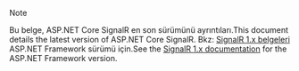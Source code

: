 > [!NOTE]
> <span data-ttu-id="96796-101">Bu belge, ASP.NET Core SignalR en son sürümünü ayrıntıları.</span><span class="sxs-lookup"><span data-stu-id="96796-101">This document details the latest version of ASP.NET Core SignalR.</span></span> <span data-ttu-id="96796-102">Bkz: [SignalR 1.x belgeleri](/aspnet/signalr/) ASP.NET Framework sürümü için.</span><span class="sxs-lookup"><span data-stu-id="96796-102">See the [SignalR 1.x documentation](/aspnet/signalr/) for the ASP.NET Framework version.</span></span>
